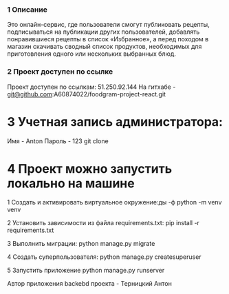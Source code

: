 ### 1 Описание

Это онлайн-сервис, где пользователи смогут публиковать рецепты, подписываться на публикации других пользователей, добавлять понравившиеся рецепты в список «Избранное», а перед походом в магазин скачивать сводный список продуктов, необходимых для приготовления одного или нескольких выбранных блюд.

### 2 Проект доступен по ссылке

Проект доступен по ссылкам: 51.250.92.144
На гитхабе - git@github.com:A60874022/foodgram-project-react.git

# 3 Учетная запись администратора:
Имя - Anton
Пароль - 123
git clone 

# 4 Проект можно запустить локально на машине

1 Cоздать и активировать виртуальное окружение:ды -ф
python -m venv venv

2 Установить зависимости из файла requirements.txt:
pip install -r requirements.txt

3 Выполнить миграции:
python manage.py migrate

4 Создать суперпользователя:
python manage.py createsuperuser

5 Запустить приложение 
python manage.py runserver

Автор приложения backebd проекта - Терницкий Антон
